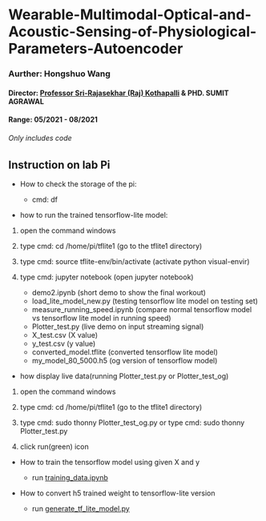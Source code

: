 # Wearable-Multimodal-Optical-and-Acoustic-Sensing-of-Physiological-Parameters-Autoencoder

### Aurther: Hongshuo Wang

#### Director: [Professor Sri-Rajasekhar (Raj) Kothapalli](https://www.bme.psu.edu/department/directory-detail-g.aspx?q=szk416) & PHD. SUMIT AGRAWAL
#### Range: 05/2021 - 08/2021
###### Only includes code 

## Instruction on lab Pi


- How to check the storage of the pi:
	- cmd: df

- how to run the trained tensorflow-lite model:

1. open the command windows

2. type cmd: cd /home/pi/tflite1 (go to the tflite1 directory)

3. type cmd: source tflite-env/bin/activate (activate python visual-envir)

4. type cmd: jupyter notebook (open jupyter notebook)
	* demo2.ipynb (short demo to show the final workout)
	* load_lite_model_new.py (testing tensorflow lite model on testing set)
	* measure_running_speed.ipynb (compare normal tensorflow model vs tensorflow lite model in running speed)
	* Plotter_test.py (live demo on input streaming signal)
	* X_test.csv (X value)
	* y_test.csv (y value)
	* converted_model.tflite (converted tensorflow lite model)
	* my_model_80_5000.h5 (og version of tensorflow model)




- how display live data(running Plotter_test.py or Plotter_test_og)

1. open the command windows

2. type cmd: cd /home/pi/tflite1 (go to the tflite1 directory)

3. type cmd: sudo thonny Plotter_test_og.py
	or
   type cmd: sudo thonny Plotter_test.py

4. click run(green) icon




- How to train the tensorflow model using given X and y 
	
	- run [training_data.ipynb](https://github.com/whsair/Wearable-Multimodal-Optical-and-Acoustic-Sensing-of-Physiological-Parameters-Autoencoder-/blob/main/training_data.ipynb)

- How to convert h5 trained weight to tensorflow-lite version

	

	- run [generate_tf_lite_model.py](https://github.com/whsair/Wearable-Multimodal-Optical-and-Acoustic-Sensing-of-Physiological-Parameters-Autoencoder-/blob/main/generate_tf_lite_model.py)




